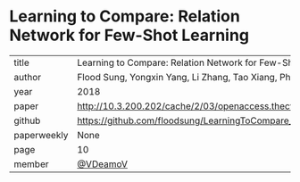 # Learning to Compare: Relation Network for Few-Shot Learning
|  |  |
| :--- | :--- |
| title |Learning to Compare: Relation Network for Few-Shot Learning |
| author |Flood Sung, Yongxin Yang, Li Zhang, Tao Xiang, Philip H.S. Torr, Timothy M. Hospedales|
| year | 2018 |
| paper |  http://10.3.200.202/cache/2/03/openaccess.thecvf.com/d0a8b18c2009916407c2becbadc35bc7/Sung_Learning_to_Compare_CVPR_2018_paper.pdf |
| github | https://github.com/floodsung/LearningToCompare_FSL |
| paperweekly | None |
| page | 10 |
| member | [@VDeamoV](https://github.com/VDeamoV) |
